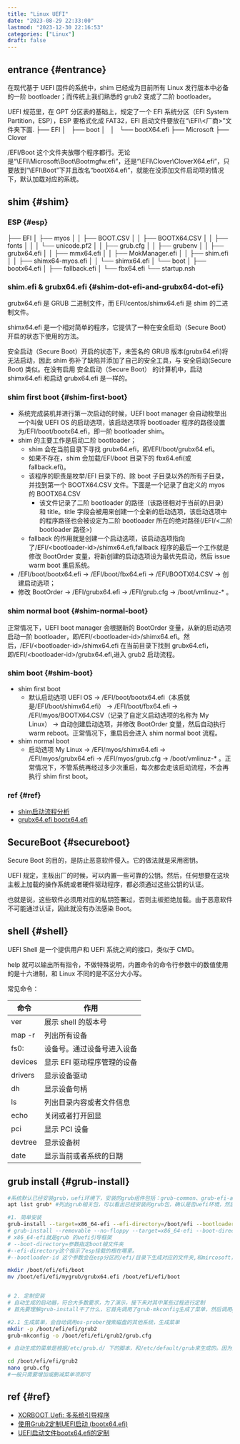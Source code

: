 ```yaml
---
title: "Linux UEFI"
date: "2023-08-29 22:33:00"
lastmod: "2023-12-30 22:16:53"
categories: ["Linux"]
draft: false
---
```


## entrance {#entrance}

在现代基于 UEFI 固件的系统中，shim 已经成为目前所有 Linux 发行版本中必备的一阶 bootloader；而传统上我们熟悉的 grub2 变成了二阶 bootloader。

UEFI 规范里，在 GPT 分区表的基础上，规定了一个 EFI 系统分区（EFI System Partition，ESP），ESP 要格式化成 FAT32，EFI 启动文件要放在“\EFI\\&lt;厂商&gt;”文件夹下面.
├── EFI
│   ├── boot
│   │   └── bootX64.efi
├── Microsoft
├── Clover

/EFI/Boot 这个文件夹放哪个程序都行。无论是“\EFI\Microsoft\Boot\Bootmgfw.efi”，还是“\EFI\Clover\CloverX64.efi”，只要放到“\EFI\Boot”下并且改名“bootX64.efi”，就能在没添加文件启动项的情况下，默认加载对应的系统。


## shim {#shim}


### ESP {#esp}

├── EFI
│   ├── myos
│   │   ├── BOOT.CSV
│   │   ├── BOOTX64.CSV
│   │   ├── fonts
│   │   │   └── unicode.pf2
│   │   ├── grub.cfg
│   │   ├── grubenv
│   │   ├── grubx64.efi
│   │   ├── mmx64.efi
│   │   ├── MokManager.efi
│   │   ├── shim.efi
│   │   ├── shimx64-myos.efi
│   │   └── shimx64.efi
│   └── boot
│          ├── bootx64.efi
│          ├── fallback.efi
│          └── fbx64.efi
└── startup.nsh


### shim.efi &amp; grubx64.efi {#shim-dot-efi-and-grubx64-dot-efi}

grubx64.efi 是 GRUB 二进制文件，而 EFI/centos/shimx64.efi 是 shim 的二进制文件。

shimx64.efi 是一个相对简单的程序，它提供了一种在安全启动（Secure Boot）开启的状态下使用的方法。

安全启动（Secure Boot）开启的状态下，未签名的 GRUB 版本(grubx64.efi)将无法启动，因此 shim 弥补了缺陷并添加了自己的安全工具，与 安全启动(Secure Boot) 类似。在没有启用 安全启动（Secure Boot） 的计算机中，启动 shimx64.efi 和启动 grubx64.efi 是一样的。


### shim first boot {#shim-first-boot}

-   系统完成装机并进行第一次启动的时候，UEFI boot manager 会自动枚举出一个叫做 UEFI OS 的启动选项，该启动选项将 bootloader 程序的路径设置为/EFI/boot/bootx64.efi，即一阶 bootloader shim。
-   shim 的主要工作是启动二阶 bootloader；
    -   shim 会在当前目录下寻找 grubx64.efi，即/EFI/boot/grubx64.efi。
    -   如果不存在，shim 会加载/EFI/boot 目录下的 fbx64.efi(或 fallback.efi)。
    -   该程序的职责是枚举/EFI 目录下的、除 boot 子目录以外的所有子目录，并找到第一个 BOOTX64.CSV 文件。下面是一个记录了自定义的 myos 的 BOOTX64.CSV
        -   该文件记录了二阶 bootloader 的路径（该路径相对于当前的\\目录）和 title。title 字段会被用来创建一个全新的启动选项，该启动选项中的程序路径也会被设定为二阶 bootloader 所在的绝对路径(/EFI/&lt;二阶 bootloader 路径&gt;)
    -   fallback 的作用就是创建一个启动选项，该启动选项指向了/EFI/&lt;bootloader-id&gt;/shimx64.efi,fallback 程序的最后一个工作就是修改 BootOrder 变量，将新创建的启动选项设为最优先启动，然后 issue warm boot 重启系统。
-   /EFI/boot/bootx64.efi -&gt; /EFI/boot/fbx64.efi -&gt; /EFI/BOOTX64.CSV -&gt; 创建启动选项；
-   修改 BootOrder -&gt; /EFI/grubx64.efi -&gt; /EFI/grub.cfg -&gt; /boot/vmlinuz-\* 。


### shim normal boot {#shim-normal-boot}

正常情况下，UEFI boot manager 会根据新的 BootOrder 变量，从新的启动选项启动一阶 bootloader，即/EFI/&lt;bootloader-id&gt;/shimx64.efi。然后，/EFI/&lt;bootloader-id&gt;/shimx64.efi 在当前目录下找到 grubx64.efi，即/EFI/&lt;bootloader-id&gt;/grubx64.efi,进入 grub2 启动流程。


### shim boot {#shim-boot}

-   shim first boot
    -   默认启动选项 UEFI OS -&gt; /EFI/boot/bootx64.efi（本质就是/EFI/boot/shimx64.efi） -&gt; /EFI/boot/fbx64.efi -&gt; /EFI/myos/BOOTX64.CSV（记录了自定义启动选项的名称为 My Linux） -&gt; 自动创建启动选项，并修改 BootOrder 变量，然后自动执行 warm reboot。正常情况下，重启后会进入 shim normal boot 流程。
-   shim normal boot
    -   启动选项 My Linux -&gt; /EFI/myos/shimx64.efi -&gt; /EFI/myos/grubx64.efi -&gt; /EFI/myos/grub.cfg -&gt; /boot/vmlinuz-\* 。正常情况下，不管系统再经过多少次重启，每次都会走该启动流程，不会再执行 shim first boot。


### ref {#ref}

-   [shim启动流程分析](https://zhuanlan.zhihu.com/p/436456032?utm_id=0)
-   [grubx64.efi bootx64.efi](https://www.cnblogs.com/shamoguzhou/p/17380191.html)


## SecureBoot {#secureboot}

Secure Boot 的目的，是防止恶意软件侵入。它的做法就是采用密钥。

UEFI 规定，主板出厂的时候，可以内置一些可靠的公钥。然后，任何想要在这块主板上加载的操作系统或者硬件驱动程序，都必须通过这些公钥的认证。

也就是说，这些软件必须用对应的私钥签署过，否则主板拒绝加载。由于恶意软件不可能通过认证，因此就没有办法感染 Boot。


## shell {#shell}

UEFI Shell 是一个提供用户和 UEFI 系统之间的接口，类似于 CMD。

help 就可以输出所有指令，不做特殊说明，内置命令的命令行参数中的数值使用的是十六进制，和 Linux 不同的是不区分大小写。

常见命令：

| 命令    | 作用             |
|-------|----------------|
| ver     | 展示 shell 的版本号 |
| map -r  | 列出所有设备     |
| fs0:    | 设备号。通过设备号进入设备 |
| devices | 显示 EFI 驱动程序管理的设备 |
| drivers | 显示设备驱动     |
| dh      | 显示设备句柄     |
| ls      | 列出目录内容或者文件信息 |
| echo    | 关闭或者打开回显 |
| pci     | 显示 PCI 设备    |
| devtree | 显示设备树       |
| date    | 显示当前或者系统的日期 |


## grub install {#grub-install}

```bash
#系统默认已经安装grub，uefi环境下，安装的grub组件包括：grub-common、grub-efi-amd64、grub-efi-amd64-bin、grub2-common
apt list grub* #列出grub相关包，可以看出已经安装的grub包，确认是否uefi环境，然后继续

#1. 简单安装
grub-install --target=x86_64-efi --efi-directory=/boot/efi --bootloader-id=mygrub
# grub-install --removable --no-floppy --target=x86_64-efi --boot-directory=/ --efi-directory=/boot
# x86_64-efi就是grub 的uefi引导框架
# --boot-directory=参数指定boot根文件夹
#--efi-directory这个指示了esp挂载的根在哪里。
#--bootloader-id 这个参数会在esp分区的/efi/目录下生成对应的文件夹,和mircosoft，ubuntu等文件夹平级。这个命令并不会生成esp分区的/efi/boot/bootx64.efi 默认启动器，只会生成对应文件夹的/efi/mygrub/grubx64.efi启动器，这个时候就没有默认的启动器，如果你想要,可以复制：

mkdir /boot/efi/efi/boot
mv /boot/efi/efi/mygrub/grubx64.efi /boot/efi/efi/boot


# 2. 定制安装
# 自动生成的启动器，符合大多数要求，为了演示，接下来对其中某些过程进行定制
# 首先要理解grub-install干了什么，它首先调用了grub-mkconfig生成了菜单，然后调用grub-mkimage生成启动映像

#2.1 生成菜单，会自动调用os-prober搜索磁盘的其他系统，生成菜单
mkdir -p /boot/efi/efi/grub2
grub-mkconfig -o /boot/efi/efi/grub2/grub.cfg

# 自动生成的菜单是根据/etc/grub.d/ 下的脚本，和/etc/default/grub来生成的。因为要定制，所以可以对这个生成后的脚本直接进行编辑。

cd /boot/efi/efi/grub2
nano grub.cfg
#一般只需要增加或删减菜单项即可
```


## ref {#ref}

-   [XORBOOT Uefi: 多系统引导程序](http://bbs.wuyou.net/forum.php?mod=viewthread&tid=157812)
-   [使用Grub2定制UEFI启动 (bootx64.efi)](http://bbs.wuyou.net/forum.php?mod=viewthread&tid=413597)
-   [UEFI启动文件bootx64.efi的定制](http://bbs.wuyou.net/forum.php?mod=viewthread&tid=413596)
